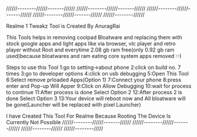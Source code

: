 //////--------//////-------////// //////--------//////-------////// //////--------//////-------////// //////--------//////-------////// //////--------//////

Realme 1 Tweakz Tool is Created By AnuragRai 

This Tools helps in removing coolpad Bloatware and replacing them with stock google apps and light apps like via browser,
vlc player and retro player without Root and everytime 2.08 gb ram free(only 0.92 gb ram used)because bloatwares and ram eating core system apps
removed :-)

Steps to use this Tool
1:go to setting->about phone
2:click on build no. 7 times
3:go to developer options
4:click on usb debugging
5:Open This Tool
6:Select remove prloaded Apps(Option 1)
7:Connect your phone
8:press enter and Pop-up Will Apper
9:Click on Allow Debugging
10:wait for process to continue
11:After process is done Select Option 2
12:After process 2 is done Select Option 3
13:Your device will reboot now and All bloatware will be gone(Launcher will be replaced with pixel Launcher)


I have Created This Tool For Realme Because Rooting The Device Is Currently Not Possible 
//////--------//////-------////// //////--------//////-------////// //////--------//////
//////--------/////
